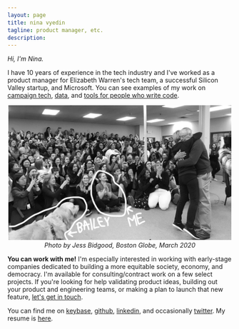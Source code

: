 ```yaml
---
layout: page
title: nina vyedin
tagline: product manager, etc.
description: 
---
```


_Hi, I'm Nina._

I have 10 years of experience in the tech industry and I've worked as a product manager for Elizabeth Warren's tech team, a successful Silicon Valley startup, and Microsoft. You can see examples of my work on [campaign tech](), [data](), and [tools for people who write code]().

<p align="center"><img src="globe_bw.jpeg" alt="Photo by Jess Bidgood, Boston Globe, March 2020" width="500"/><br/>
<i>Photo by Jess Bidgood, Boston Globe, March 2020</i></p>

**You can work with me!**
I'm especially interested in working with early-stage companies dedicated to building a more equitable society, economy, and democracy. I'm available for consulting/contract work on a few select projects. If you're looking for help validating product ideas, building out your product and engineering teams, or making a plan to launch that new feature, [let's get in touch](mailto:nina@vyed.in).

You can find me on [keybase](https://keybase.io/vyedin), [github](https://github.com/vyedin), [linkedin](https://www.linkedin.com/in/vyedin/), and occasionally [twitter](https://twitter.com/vyedin). My resume is [here](nina-resume-2021_2.pdf).
